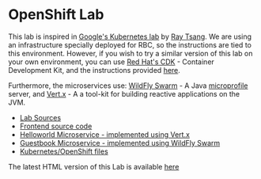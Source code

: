 # OpenShift Lab

This lab is inspired in [Google's Kubernetes lab](https://bit.ly/k8s-lab) by [Ray Tsang](https://twitter.com/saturnism).
We are using an infrastructure specially deployed for RBC, so the instructions are tied to this environment. However, if you wish to try a similar version of this lab on your own environment, you can use [Red Hat's CDK](https://developers.redhat.com/products/cdk/overview/) - Container Development Kit, and the instructions provided [here](https://bit.ly/kubernetes-lab).

Furthermore, the microservices use: [WildFly Swarm](http://wildfly-swarm.io/) - A Java [microprofile](http://microprofile.io/) server, and [Vert.x](http://vertx.io/) - A a tool-kit for building reactive applications on the JVM.

   - [Lab Sources](lab/)
   - [Frontend source code](frontend/)
   - [Helloworld Microservice - implemented using Vert.x](helloworld-service/)
   - [Guestbook Microservice - implemented using WildFly Swarm](guestbook-service/)
   - [Kubernetes/OpenShift files](kubernetes/)

The latest HTML version of this Lab is available [here](http://bit.ly/workshop-openshift-rbc)
